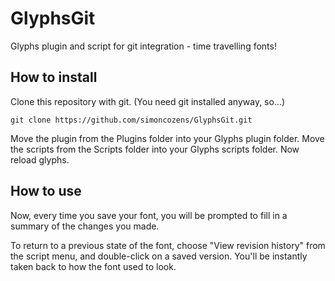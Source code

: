 # GlyphsGit
Glyphs plugin and script for git integration - time travelling fonts!

## How to install

Clone this repository with git. (You need git installed anyway, so...)

    git clone https://github.com/simoncozens/GlyphsGit.git

Move the plugin from the Plugins folder into your Glyphs plugin folder. Move the scripts from the Scripts folder into your Glyphs scripts folder. Now reload glyphs.

## How to use

Now, every time you save your font, you will be prompted to fill in a summary of the changes you made.

To return to a previous state of the font, choose "View revision history" from the script menu, and double-click on a saved version. You'll be instantly taken back to how the font used to look.
